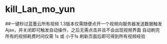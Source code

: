 # kill_Lan_mo_yun
##一键秒过蓝墨云所有视频
1.3版本仅需随便点开一个视频向服务器发送数据触发Ajax，并关闭即可触发自动操作，之后无需点击并且不会出现视频界面
自动刷完所有的视频耗费时间仅需 1s 或 小于1s
刷新页面后即可得到所有视频经验
